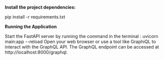 **Install the project dependencies:**

pip install -r requirements.txt


**Running the Application**

Start the FastAPI server by running the command in the terminal : uvicorn main:app --reload
Open your web browser or use a tool like GraphiQL to interact with the GraphQL API. The GraphQL endpoint can be accessed at http://localhost:8000/graphql.


